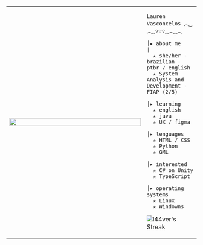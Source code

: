 <table>
    <tr>
        <td style="width: 65%;">
            <img src="https://github.com/user-attachments/assets/c25e374f-f241-411f-a87d-f8a879244698" style="width:100%; border: none;"/>
        </td>
        <td style="width: 25%; vertical-align: middle;">
            
<p>    
                
    Lauren Vasconcelos ︵‿︵‿୨♡୧‿︵‿︵
</p>
                                                                    
    │▸ about me                                            |
      ✭ she/her - brazilian - ptbr / english
      ✭ System Analysis and Development - FIAP (2/5)
                                             
    │▸ learning
      ✭ english
      ✭ java
      ✭ UX / figma

    │▸ lenguages
      ✭ HTML / CSS
      ✭ Python
      ✭ GML

    │▸ interested
      ✭ C# on Unity
      ✭ TypeScript

    │▸ operating systems
      ✭ Linux
      ✭ Windowns

![l44ver's Streak](https://github-readme-streak-stats.herokuapp.com/?user=l44ver&theme=nightowl&hide_border=false)
